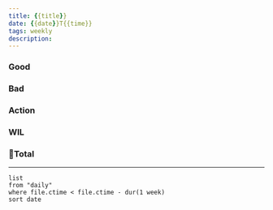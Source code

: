 ```yaml
---
title: {{title}}
date: {{date}}T{{time}}
tags: weekly
description: 
---
```


### Good

### Bad

### Action

### WIL

### Total

---

```dataview
list
from "daily"
where file.ctime < file.ctime - dur(1 week)
sort date
```
